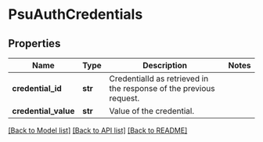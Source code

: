 # PsuAuthCredentials

## Properties
Name | Type | Description | Notes
------------ | ------------- | ------------- | -------------
**credential_id** | **str** | CredentialId as retrieved in the response of the previous request.  | 
**credential_value** | **str** | Value of the credential.  | 

[[Back to Model list]](../README.md#documentation-for-models) [[Back to API list]](../README.md#documentation-for-api-endpoints) [[Back to README]](../README.md)

